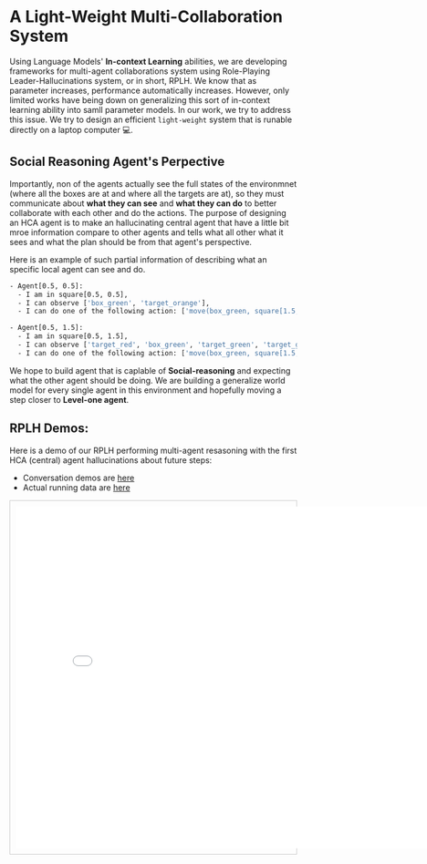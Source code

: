# A Light-Weight Multi-Collaboration System
Using Language Models' **In-context Learning** abilities, we are developing frameworks for multi-agent collaborations system using Role-Playing Leader-Hallucinations system, or in short, RPLH. We know that as parameter increases, performance automatically increases. However, only limited works have being down on generalizing this sort of in-context learning ability into samll parameter models. In our work, we try to address this issue. We try to design an efficient `light-weight` system that is runable directly on a laptop computer 💻.

## Social Reasoning Agent's Perpective
Importantly, non of the agents actually see the full states of the environmnet (where all the boxes are at and where all the targets are at), so they must communicate about **what they can see** and **what they can do** to better collaborate with each other and do the actions. The purpose of designing an HCA agent is to make an hallucinating central agent that have a little bit mroe information compare to other agents and tells what all other what it sees and what the plan should be from that agent's perspective.

Here is an example of such partial information of describing what an specific local agent can see and do.

```bash
- Agent[0.5, 0.5]:
  - I am in square[0.5, 0.5],
  - I can observe ['box_green', 'target_orange'],
  - I can do one of the following action: ['move(box_green, square[1.5, 0.5])', 'move(box_green, square[0.5, 1.5])']

- Agent[0.5, 1.5]:
  - I am in square[0.5, 1.5],
  - I can observe ['target_red', 'box_green', 'target_green', 'target_green', 'target_purple', 'target_purple'],
  - I can do one of the following action: ['move(box_green, square[1.5, 1.5])', 'move(box_green, square[0.5, 0.5])', 'move(box_green, target_green)']
```

We hope to build agent that is caplable of **Social-reasoning** and expecting what the other agent should be doing. We are building a generalize world model for every single agent in this environment and hopefully moving a step closer to **Level-one agent**.

## RPLH Demos:
Here is a demo of our RPLH performing multi-agent resasoning with the first HCA (central) agent hallucinations about future steps:

- Conversation demos are [here](https://github.com/KevinBian107/RPLH/tree/master/demos/conversations)
- Actual running data are [here](https://github.com/KevinBian107/RPLH/tree/master/demos/converging_samples)

<div style="border: 1px solid #ccc; padding: 10px;">
    <iframe src="assets/rendering.html" width="800" height="600" style="border:none;"></iframe>
</div>

